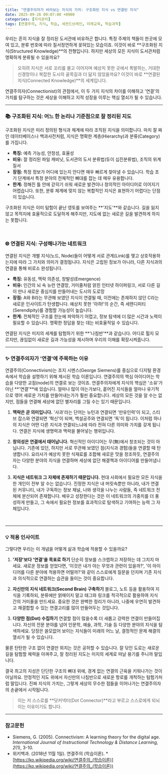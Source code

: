 ```yaml
---
title: "연결주의자가 바라보는 지식의 가치: 구조화된 지식 vs 연결된 지식"
date: 2025-09-26 09:07:00 +0900
categories: [지식관리]
tags: [연결주의, 지식, 학습, 세컨드브레인, 미래교육, 학습과학]
---
```


우리는 흔히 지식을 잘 정리된 도서관에 비유하곤 합니다. 특정 주제의 책들이 한곳에 모여 있고, 분류 번호에 따라 질서정연하게 꽂혀있는 모습이죠. 이것이 바로 **구조화된 지식(Structured Knowledge)**의 전형입니다. 하지만 세상의 모든 지식이 도서관처럼 명확하게 분류될 수 있을까요?

> 오히려 지식은 서로 꼬리를 물고 이어지며 예상치 못한 곳에서 폭발하는, 거대한 신경망이나 복잡한 도시의 골목길과 더 닮지 않았을까요? 이것이 바로 **연결된 지식(Connected Knowledge)**의 세계입니다.

연결주의자(Connectionist)의 관점에서, 이 두 가지 지식의 차이를 이해하고 '연결'의 가치를 탐구하는 것은 세상을 이해하고 지적 성장을 이루는 핵심 열쇠가 될 수 있습니다.

---

### 📚 구조화된 지식: 어느 한 논리나 기준점으로 잘 정리된 지도

구조화된 지식은 미리 정의된 형식과 체계에 따라 조직된 지식을 의미합니다. 마치 잘 짜인 데이터베이스나 백과사전처럼, 지식은 명확한 계층(Hierarchy)과 분류(Category)를 가집니다.

* **특징:** 예측 가능성, 안정성, 효율성
* **비유:** 잘 정리된 파일 캐비닛, 도서관의 도서 분류법(듀이 십진분류법), 조직의 위계질서
* **장점:** 특정 정보가 어디에 있는지 안다면 매우 빠르게 찾아낼 수 있습니다. 학습 초기 단계에서 특정 분야의 전체적인 뼈대를 잡는 데 매우 유용합니다.
* **한계:** 정해진 틀 안에 갇히기 쉬워 새로운 발견이나 창의적인 아이디어로 이어지기 어렵습니다. 또한, 분류 체계에 맞지 않는 복합적인 지식은 표현하기 어렵다는 단점이 있습니다.

구조화된 지식은 이미 탐험이 끝난 영토를 보여주는 **'지도'**와 같습니다. 길을 잃지 않고 목적지에 효율적으로 도달하게 해주지만, 지도에 없는 새로운 길을 발견하게 하지는 못합니다.

<br>

### 🌐 연결된 지식: 구성해나가는 네트워크

연결된 지식은 개별 지식(노드, Node)들이 어떻게 서로 관계(Link)를 맺고 상호작용하는지에 따라 그 가치와 의미가 결정됩니다. 지식은 고립된 정보가 아니라, 다른 지식과의 연결을 통해 비로소 완성됩니다.

* **특징:** 유동성, 맥락 의존성, 창발성(Emergence)
* **비유:** 인간의 뇌 속 뉴런 연결망, 거미줄처럼 얽힌 인터넷 하이퍼링크, 서로 다른 길이 만나 새로운 중심지를 만들어내는 도시의 도로망
* **장점:** A와 B라는 무관해 보였던 지식이 연결될 때, 이전에는 존재하지 않던 C라는 새로운 인사이트가 탄생합니다. 예상치 못한 '아하!'의 순간, 즉 세렌디피티(Serendipity)를 경험할 가능성이 높습니다.
* **한계:** 전체적인 구조를 한눈에 파악하기 어렵고, 정보 탐색에 더 많은 시간과 노력이 필요할 수 있습니다. 명확한 정답을 찾는 데는 비효율적일 수 있습니다.

연결된 지식은 미지의 세계를 탐험하기 위한 **'나침반'**과 같습니다. 어디로 튈지 모르지만, 끊임없이 새로운 길과 가능성을 제시하며 우리의 이해를 확장시켜줍니다.

---

### ✨ 연결주의자가 '연결'에 주목하는 이유

연결주의(Connectivism)는 조지 시멘스(George Siemens)를 중심으로 디지털 환경 속에서 학습을 설명하기 위해 제시된 학습 이론입니다. 연결주의의 핵심 아이디어는 학습을 다양한 교점(node)의 연결로 보는 것이죠.
연결주의자에게 지식의 핵심은 '소유'가 아닌 **'연결'**에 있습니다. 얼마나 많이 아는가보다, 흩어진 지식들을 얼마나 유기적으로 엮어 새로운 가치를 만들어내는가가 훨씬 중요합니다. 세상의 모든 것을 알 수는 없지만, 점들을 연결해 세상에 없던 별자리를 그릴 수는 있기 때문입니다.

1.  **맥락은 곧 의미입니다.**
    '사과'라는 단어는 뉴턴과 연결되면 '만유인력'이 되고, 스티브 잡스와 연결되면 '혁신'이 되며, 백설공주와 연결되면 '독'이 됩니다. 이처럼 하나의 지식은 어떤 다른 지식과 연결되느냐에 따라 전혀 다른 의미와 가치를 갖게 됩니다. 연결은 지식에 생명력과 맥락을 불어넣는 행위입니다.

2.  **창의성은 연결에서 태어납니다.**
    혁신적인 아이디어는 무(無)에서 창조되는 것이 아닙니다. 기존에 있던, 하지만 서로 무관해 보였던 점(지식과 경험)들을 연결할 때 탄생합니다. 요리사가 예상치 못한 식재료를 조합해 새로운 맛을 창조하듯, 연결주의자는 다양한 분야의 지식을 연결하며 세상에 없던 해결책과 아이디어를 만들어냅니다.

3.  **지식은 네트워크 그 자체에 존재하기 때문입니다.**
    현대 사회에서 필요한 모든 지식을 한 개인이 전부 알 수는 없습니다. 진정한 지식은 내 머릿속뿐만 아니라, 내가 연결된 커뮤니티, 내가 구독하는 정보 채널, 나와 생각을 나누는 사람들, 즉 네트워크 전체에 분산되어 존재합니다. 배우고 성장한다는 것은 이 네트워크의 가중치를 더 풍성하게 만들고, 그 속에서 필요한 정보를 효과적으로 탐색하고 기여하는 능력 그 자체입니다.

<br>

---

### 💡 적용 인사이트

그렇다면 우리는 이 개념을 어떻게 삶과 학습에 적용할 수 있을까요?

1.  **'저장'보다 '연결'을 목표로 하기**
    단순히 정보를 스크랩하고 저장하는 데 그치지 마세요. 새로운 정보를 얻었다면, '이것은 내가 아는 무엇과 관련이 있을까?', '이 아이디어를 다른 분야에 적용하면 어떨까?'와 같이 스스로에게 질문을 던지며 기존 지식과 의식적으로 연결하는 습관을 들이는 것이 중요합니다.

2.  **자신만의 지식 네트워크(Second Brain) 구축하기**
    블로그, 노트 등을 활용하여 지식을 기록하되, 분류에만 얽매이지 말고 태그와 링크를 적극적으로 활용하여 지식 간의 거미줄을 만드세요. 중요한 것은 완벽한 정리가 아니라, 나중에 우연히 발견하고 재결합할 수 있는 연결고리를 많이 만들어두는 것입니다.

3.  **다양한 점(Dot) 수집하기**
    연결할 점이 많을수록 더 새롭고 강력한 연결이 만들어집니다. 자신의 전문 분야를 넘어 인문학, 예술, 과학, 기술 등 다양한 분야의 지식을 탐색하세요. 당장은 쓸모없어 보이는 지식들이 미래의 어느 날, 결정적인 문제 해결의 열쇠가 될 수 있습니다.


물론 탄탄한 구조 없이 연결만 외치는 것은 공허할 수 있습니다. 잘 닦인 도로는 새로운 길을 탐험할 체력을 아껴주고, 잘 정리된 지도는 미지의 세계로 떠날 용기를 주니까 말입니다.

결국 최고의 지성은 단단한 구조의 뼈대 위에, 경계 없는 연결의 근육을 키워나가는 것이 아닐까요. 안정적인 지도 위에서 자신만의 나침반으로 새로운 항로를 개척하는 탐험가처럼 말입니다. 진짜 지식의 가치는, 그렇게 세상의 무수한 점들을 이어나가는 연결주의자의 손끝에서 시작됩니다.

> 이는 저 스스로를 **닷커넥터(Dot Connector)**라고 부르고 스스로에게 되뇌이는 이유이기도 합니다.

---

### 참고문헌
- Siemens, G. (2005). Connectivism: A learning theory for the digital age. *International Journal of Instructional Technology & Distance Learning, 2*(1), 3-10.
- 위키백과. (2018년 11월 1일). 연결주의 (학습이론). *[https://ko.wikipedia.org/wiki/연결주의_(학습이론)](https://ko.wikipedia.org/wiki/연결주의_(학습이론))
